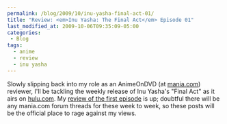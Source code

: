 ```yaml
---
permalink: /blog/2009/10/inu-yasha-final-act-01/
title: "Review: <em>Inu Yasha: The Final Act</em> Episode 01"
last_modified_at: 2009-10-06T09:35:09-05:00
categories:
 - Blog
tags:
  - anime
  - review
  - inu yasha
---
```


Slowly slipping back into my role as an AnimeOnDVD (at [mania.com](http://www.mania.com/anime_manga_oav_ova_dvd_category_143.html))
reviewer, I'll be tackling the weekly release of Inu Yasha's &quot;Final Act&quot; as it airs on [hulu.com](http://www.hulu.com/inuyasha-the-final-act).
My [review of the first episode](http://www.mania.com/inu-yasha-final-act-episode-01_article_118014.html) is up; doubtful
there will be any mania.com forum threads for these week to week, so these posts will be the official place to rage
against my views.